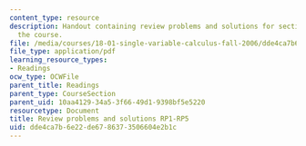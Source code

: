 ```yaml
---
content_type: resource
description: Handout containing review problems and solutions for section 1 to 7 of
  the course.
file: /media/courses/18-01-single-variable-calculus-fall-2006/dde4ca7b6e22de6786373506604e2b1c_rp_revw_prob_sol.pdf
file_type: application/pdf
learning_resource_types:
- Readings
ocw_type: OCWFile
parent_title: Readings
parent_type: CourseSection
parent_uid: 10aa4129-34a5-3f66-49d1-9398bf5e5220
resourcetype: Document
title: Review problems and solutions RP1-RP5
uid: dde4ca7b-6e22-de67-8637-3506604e2b1c
---
```

